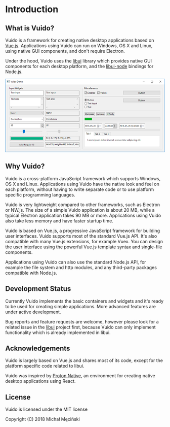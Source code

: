 # Introduction

## What is Vuido?

Vuido is a framework for creating native desktop applications based on [Vue.js](https://vuejs.org/). Applications using Vuido can run on Windows, OS X and Linux, using native GUI components, and don't require Electron.

Under the hood, Vuido uses the [libui](https://github.com/andlabs/libui) library which provides native GUI components for each desktop platform, and the [libui-node](https://github.com/parro-it/libui-node) bindings for Node.js.

![](.gitbook/assets/vuido-demo.png)

## Why Vuido?

Vuido is a cross-platform JavaScript framework which supports Windows, OS X and Linux. Applications using Vuido have the native look and feel on each platform, without having to write separate code or to use platform specific programming languages.

Vuido is very lightweight compared to other frameworks, such as Electron or NW.js. The size of a simple Vuido application is about 20 MB, while a typical Electron application takes 90 MB or more. Applications using Vuido also take less memory and have faster startup time.

Vuido is based on Vue.js, a progressive JavaScript framework for building user interfaces. Vuido supports most of the standard Vue.js API. It's also compatible with many Vue.js extensions, for example Vuex. You can design the user interface using the powerful Vue.js template syntax and single-file components.

Applications using Vuido can also use the standard Node.js API, for example the file system and http modules, and any third-party packages compatible with Node.js.

## Development Status

Currently Vuido implements the basic containers and widgets and it's ready to be used for creating simple applications. More advanced features are under active development.

Bug reports and feature requests are welcome, however please look for a related issue in the [libui](https://github.com/andlabs/libui) project first, because Vuido can only implement functionality which is already implemented in libui.

## Acknowledgements

Vuido is largely based on Vue.js and shares most of its code, except for the platform specific code related to libui.

Vuido was inspired by [Proton Native](https://github.com/kusti8/proton-native), an environment for creating native desktop applications using React.

## License

Vuido is licensed under the MIT license

Copyright \(C\) 2018 Michał Męciński

